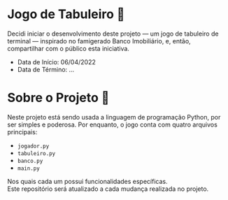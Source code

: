 # Jogo de Tabuleiro 🎲
Decidi iniciar o desenvolvimento deste projeto — um jogo de tabuleiro de terminal — inspirado no famigerado Banco Imobiliário, e, então, compartilhar com o público esta iniciativa.
- Data de Início: 06/04/2022
- Data de Término: ...

# Sobre o Projeto 🤔
Neste projeto está sendo usada a linguagem de programação Python, por ser simples e poderosa. Por enquanto, o jogo conta com quatro arquivos principais:
- `jogador.py`
- `tabuleiro.py`
- `banco.py`
- `main.py`

Nos quais cada um possui funcionalidades específicas.\
Este repositório será atualizado a cada mudança realizada no projeto.